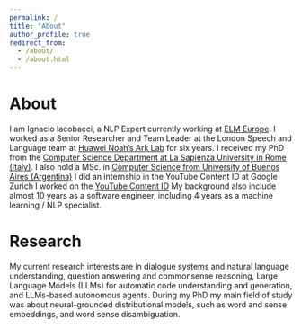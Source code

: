 ```yaml
---
permalink: /
title: "About"
author_profile: true
redirect_from: 
  - /about/
  - /about.html
---
```


About
======

I am Ignacio Iacobacci, a NLP Expert currently working at [ELM Europe](https://elmeurope.com/natural-language-processing/). I worked as a Senior Researcher and Team Leader at the London Speech and Language team at [Huawei Noah’s Ark Lab](https://www.noahlab.com.hk/) for six years. 
I received my PhD from the [Computer Science Department at La Sapienza University in Rome (Italy)](https://www.di.uniroma1.it/). I also hold a MSc. in [Computer Science from University of Buenos Aires (Argentina)](https://www.dc.uba.ar/)
I did an internship in the YouTube Content ID at Google Zurich
I worked on the [YouTube Content ID](https://support.google.com/youtube/answer/2797370?hl=en) 
My background also include almost 10 years as a software engineer, including 4 years as a machine learning / NLP specialist.

Research
======

My current research interests are in dialogue systems and natural language understanding, question answering and commonsense reasoning, Large Language Models (LLMs) for automatic code understanding and generation, and LLMs-based autonomous agents. During my PhD my main field of study was about neural-grounded distributional models, such as word and sense embeddings, and word sense disambiguation.


